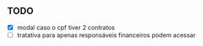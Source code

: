 ## TODO

- [X] modal caso o cpf tiver 2 contratos
- [ ] tratativa para apenas responsáveis financeiros podem acessar